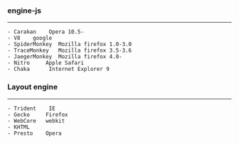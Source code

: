 ### engine-js 
---
    - Carakan    Opera 10.5-
    - V8    google
    - SpiderMonkey  Mozilla firefox 1.0-3.0
    - TraceMonkey   Mozilla firefox 3.5-3.6
    - JaegerMonkey  Mozilla firefox 4.0-
    - Nitro     Apple Safari
    - Chaka      Internet Explorer 9 


### Layout engine
---
    - Trident    IE
    - Gecko     Firefox
    - WebCore   webkit
    - KHTML 
    - Presto    Opera
